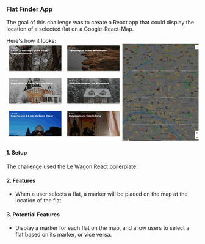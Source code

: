 ### Flat Finder App

The goal of this challenge was to create a React app that could display the location of a selected flat on a Google-React-Map.

Here's how it looks:
![gif](./react-flats.gif)

#### 1. Setup

The challenge used the Le Wagon [React boilerplate](https://github.com/lewagon/react-boilerplate):

#### 2. Features

* When a user selects a flat, a marker will be placed on the map at the location of the flat.

#### 3. Potential Features

* Display a marker for each flat on the map, and allow users to select a flat based on its marker, or vice versa.

